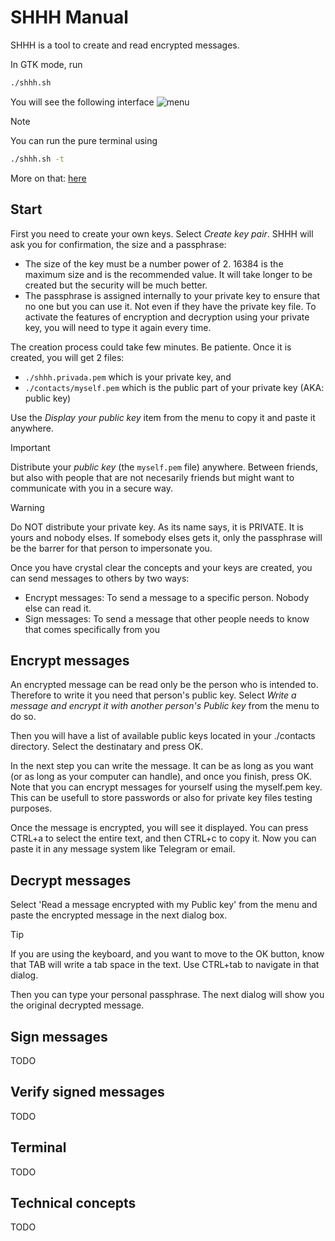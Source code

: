# SHHH Manual
SHHH is a tool to create and read encrypted messages.

In GTK mode, run 
```bash
./shhh.sh
```

You will see the following interface
![menu](./assets/menu.jpg)

> [!NOTE]
> You can run the pure terminal using
> ```bash
> ./shhh.sh -t
> ```
> More on that: [here](#terminal)

## Start
First you need to create your own keys. Select *Create key pair*. SHHH will ask you for confirmation, the size and a passphrase:
- The size of the key must be a number power of 2. 16384 is the maximum size and is the recommended value. It will take longer to be created but the security will be much better.
- The passphrase is assigned internally to your private key to ensure that no one but you can use it. Not even if they have the private key file. To activate the features of encryption and decryption using your private key, you will need to type it again every time.

The creation process could take few minutes. Be patiente. Once it is created, you will get 2 files: 
- `./shhh.privada.pem` which is your private key, and
- `./contacts/myself.pem` which is the public part of your private key (AKA: public key)

Use the *Display your public key* item from the menu to copy it and paste it anywhere.

> [!IMPORTANT]
> Distribute your *public key* (the `myself.pem` file) anywhere. Between friends, but also with people that are not necesarily friends but might want to communicate with you in a secure way.

> [!WARNING]
> Do NOT distribute your private key. As its name says, it is PRIVATE. It is yours and nobody elses. If somebody elses gets it, only the passphrase will be the barrer for that person to impersonate you.

Once you have crystal clear the concepts and your keys are created, you can send messages to others by two ways:
- Encrypt messages: To send a message to a specific person. Nobody else can read it.
- Sign messages: To send a message that other people needs to know that comes specifically from you

## Encrypt messages
An encrypted message can be read only be the person who is intended to. Therefore to write it you need that person's public key. Select *Write a message and encrypt it with another person's Public key* from the menu to do so.

Then you will have a list of available public keys located in your ./contacts directory. Select the destinatary and press OK.

In the next step you can write the message. It can be as long as you want (or as long as your computer can handle), and once you finish, press OK. Note that you can encrypt messages for yourself using the myself.pem key. This can be usefull to store passwords or also for private key files testing purposes.

Once the message is encrypted, you will see it displayed. You can press CTRL+a to select the entire text, and then CTRL+c to copy it. Now you can paste it in any message system like Telegram or email.

## Decrypt messages
Select 'Read a message encrypted with my Public key' from the menu and paste the encrypted message in the next dialog box.

> [!TIP]
> If you are using the keyboard, and you want to move to the OK button, know that TAB will write a tab space in the text. Use CTRL+tab to navigate in that dialog.

Then you can type your personal passphrase. The next dialog will show you the original decrypted message.

## Sign messages
TODO
## Verify signed messages
TODO
## Terminal
TODO
## Technical concepts
TODO

